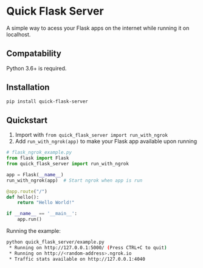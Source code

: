 # Quick Flask Server

A simple way to acess your Flask apps on the internet while running it on localhost. 

## Compatability
Python 3.6+ is required.

## Installation

```bash
pip install quick-flask-server
```
## Quickstart
1. Import with ```from quick_flask_server import run_with_ngrok```
2. Add `run_with_ngrok(app)` to make your Flask app available upon running
```python
# flask_ngrok_example.py
from flask import Flask
from quick_flask_server import run_with_ngrok

app = Flask(__name__)
run_with_ngrok(app)  # Start ngrok when app is run

@app.route("/")
def hello():
    return "Hello World!"

if __name__ == '__main__':
    app.run()
```
Running the example:
```bash
python quick_flask_server/example.py
 * Running on http://127.0.0.1:5000/ (Press CTRL+C to quit)
 * Running on http://<random-address>.ngrok.io
 * Traffic stats available on http://127.0.0.1:4040 
```